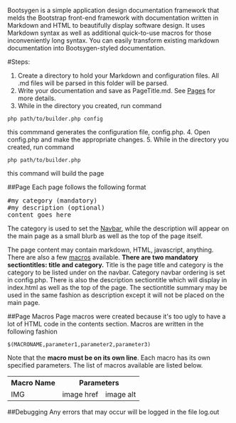 Bootsygen is a simple application design documentation framework that melds the Bootstrap front-end framework with documentation written in Markdown and HTML to beautifully display software design. It uses Markdown syntax as well as additional quick-to-use macros for those inconveniently long syntax. You can easily transform existing markdown documentation into Bootsygen-styled documentation.

#Steps:

1. Create a directory to hold your Markdown and configuration files. All .md files will be parsed in this folder will be parsed.
2. Write your documentation and save as PageTitle.md. See [Pages](<Pages.html>) for more details.
3. While in the directory you created, run command
```
php path/to/builder.php config
```
this commmand generates the configuration file, config.php.
4. Open config.php and make the appropriate changes.
5. While in the directory you created, run command 
```
php path/to/builder.php
```
this command will build the page


##Page
Each page follows the following format
<pre>
#my category (mandatory)
#my description (optional)
content goes here
</pre>

The category is used to set the [Navbar](<Navbar.html>), while the description will appear on the main page as a small blurb as well as the top of the page itself.

The page content may contain markdown, HTML, javascript, anything. There are also a few [macros](<Macros.html>) available.
<b>There are two mandatory sectiontitles: title and category.</b> Title is the page title and category is the category to be listed under on the navbar. Category navbar ordering is set in config.php. There is also the description sectiontitle which will display in index.html as well as the top of the page. The sectiontitle summary may be used in the same fashion as description except it will not be placed on the main page.

##Page Macros
Page macros were created because it's too ugly to have a lot of HTML code in the contents section. Macros are written in the following fashion
```
$(MACRONAME,parameter1,parameter2,parameter3)
```

Note that the <b>macro must be on its own line</b>. Each macro has its own specified parameters.
The list of macros available are listed below.

<table>
<tr>
<th>Macro Name</th>
<th colspan="2">Parameters</th>
</tr>
<tr>
<td>IMG</td>
<td>image href</td>
<td>image alt</td>
</tr>
</table>

##Debugging
Any errors that may occur will be logged in the file log.out
